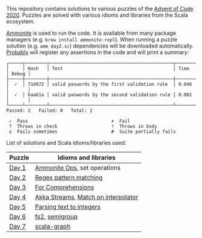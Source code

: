 This repository contains solutions to various puzzles of the [Advent of Code 2020][aoc2020].
Puzzles are solved with various idioms and libraries from the Scala ecosystem.

[Ammonite][amm] is used to run the code.
It is available from many package managers (e.g. `brew install ammonite-repl`).
When running a puzzle solution (e.g. `amm day2.sc`) dependencies will be downloaded automatically.
[Probably][probably] will register any assertions in the code and will print a summary:

```
┌─────┬────────┬──────────────────────────────────────────────┬───────┬───────┐
│     │ Hash   │ Test                                         │ Time  │ Debug │
├─────┼────────┼──────────────────────────────────────────────┼───────┼───────┤
│  ✓  │ 71d872 │ valid paswords by the first validation rule  │ 0.046 │       │
│  ✓  │ baa61a │ valid paswords by the second validation rule │ 0.001 │       │
└─────┴────────┴──────────────────────────────────────────────┴───────┴───────┘
Passed: 2   Failed: 0   Total: 2

 ✓  Pass                               ✗  Fail
 ?  Throws in check                    !  Throws in body
 ±  Fails sometimes                    #  Suite partially fails
```

List of solutions and Scala idioms/libraries used:

| Puzzle            | Idioms and libraries                                                   |
| -------------     | ---------------------------------------------------------------------- |
| [Day 1](day1.sc)  | [Ammonite Ops][amm-ops], set operations                                |
| [Day 2](day2.sc)  | [Regex pattern matching][regex]                                        |
| [Day 3](day3.sc)  | [For Comprehensions][for]                                              |
| [Day 4](day4.sc)  | [Akka Streams][akka-streams], [Match on interpolator][match-interp]    |
| [Day 5](day5.sc)  | [Parsing text to integers][parse-int]                                  |
| [Day 6](day6.sc)  | [fs2][], [semigroup][]                                                 |
| [Day 7](day7.sc)  | [scala-graph][]                                                        |

[aoc2020]:      https://adventofcode.com/2020
[amm]:          https://ammonite.io/
[amm-ops]:      https://ammonite.io/#Operations
[probably]:     https://github.com/propensive/probably
[regex]:        https://www.scala-lang.org/api/2.13.3/scala/util/matching/Regex.html
[for]:          https://docs.scala-lang.org/tour/for-comprehensions.html
[akka-streams]: https://doc.akka.io/docs/akka/current/stream/stream-quickstart.html
[match-interp]: https://cucumbersome.net/2020/11/28/four-new-features-of-scala-2-13-releases-that-you-probably-missed/#2130-s-interpolator-on-pattern-matching
[parse-int]:    https://docs.oracle.com/en/java/javase/11/docs/api/java.base/java/lang/Integer.html#parseInt(java.lang.String,int)
[fs2]:          https://fs2.io/guide.html
[semigroup]:    https://typelevel.org/cats/typeclasses/semigroup.html
[scala-graph]:  https://www.scala-graph.org/guides/core-initializing.html
